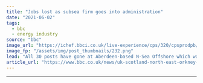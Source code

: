 ```yaml
---
title: "Jobs lost as subsea firm goes into administration"
date: "2021-06-02"
tags: 
  - bbc
  - energy industry
source: "bbc"
image_url: "https://ichef.bbci.co.uk/live-experience/cps/320/cpsprodpb/FE5E/production/_118781156_nsea.png"
image_fp: "/assets/img/post_thumbnails/232.png"
lead: "All 30 posts have gone at Aberdeen-based N-Sea Offshore which was launched in 2014."
article_url: "https://www.bbc.co.uk/news/uk-scotland-north-east-orkney-shetland-57330118"
---
```


---
